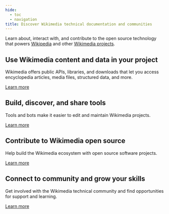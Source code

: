 ```yaml
---
hide:
  - toc
  - navigation
title: Discover Wikimedia technical documentation and communities
---
```


Learn about, interact with, and contribute to the open source technology that
powers [Wikipedia](https://www.wikipedia.org/) and other [Wikimedia projects](https://wikimediafoundation.org/our-work/wikimedia-projects/).

## Use Wikimedia content and data in your project

Wikimedia offers public APIs, libraries, and downloads that let you access encyclopedia articles, media files, structured data, and more.

[Learn more](use-content/)

## Build, discover, and share tools

Tools and bots make it easier to edit and maintain Wikimedia projects.

[Learn more](build-tools/)

## Contribute to Wikimedia open source

Help build the Wikimedia ecosystem with open source software projects.

[Learn more](contribute/)

## Connect to community and grow your skills

Get involved with the Wikimedia technical community and find opportunities for support and learning.

[Learn more](connect-learn/)

<!-- TODO Add some nice button to go from the bottom of this page to the Get Started section -->
